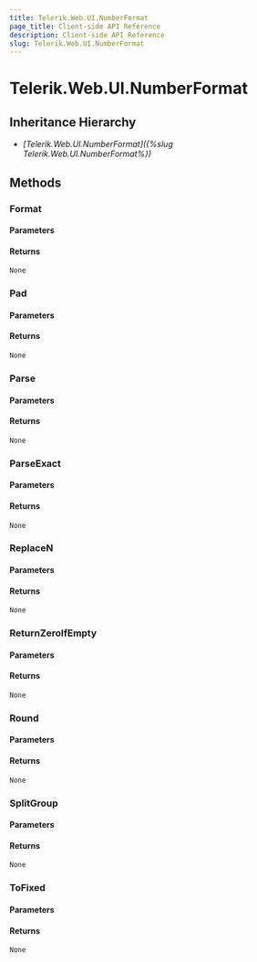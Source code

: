 ```yaml
---
title: Telerik.Web.UI.NumberFormat
page_title: Client-side API Reference
description: Client-side API Reference
slug: Telerik.Web.UI.NumberFormat
---
```


# Telerik.Web.UI.NumberFormat  

## Inheritance Hierarchy

* *[Telerik.Web.UI.NumberFormat]({%slug Telerik.Web.UI.NumberFormat%})*

## Methods

###  Format

#### Parameters

#### Returns

`None` 

###  Pad

#### Parameters

#### Returns

`None` 

###  Parse

#### Parameters

#### Returns

`None` 

###  ParseExact

#### Parameters

#### Returns

`None` 

###  ReplaceN

#### Parameters

#### Returns

`None` 

###  ReturnZeroIfEmpty

#### Parameters

#### Returns

`None` 

###  Round

#### Parameters

#### Returns

`None` 

###  SplitGroup

#### Parameters

#### Returns

`None` 

###  ToFixed

#### Parameters

#### Returns

`None` 


